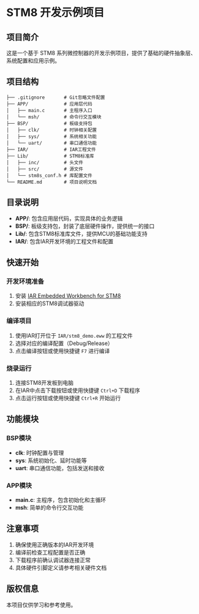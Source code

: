 # STM8 开发示例项目

## 项目简介
这是一个基于 STM8 系列微控制器的开发示例项目，提供了基础的硬件抽象层、系统配置和应用示例。

## 项目结构

```
├── .gitignore       # Git忽略文件配置
├── APP/             # 应用层代码
│   ├── main.c       # 主程序入口
│   └── msh/         # 命令行交互模块
├── BSP/             # 板级支持包
│   ├── clk/         # 时钟相关配置
│   ├── sys/         # 系统相关功能
│   └── uart/        # 串口通信功能
├── IAR/             # IAR工程文件
├── Lib/             # STM8标准库
│   ├── inc/         # 头文件
│   ├── src/         # 源文件
│   └── stm8s_conf.h # 库配置文件
└── README.md        # 项目说明文档
```

## 目录说明
- **APP/**: 包含应用层代码，实现具体的业务逻辑
- **BSP/**: 板级支持包，封装了底层硬件操作，提供统一的接口
- **Lib/**: 包含STM8标准库文件，提供MCU的基础功能支持
- **IAR/**: 包含IAR开发环境的工程文件和配置

## 快速开始

### 开发环境准备
1. 安装 [IAR Embedded Workbench for STM8](https://www.iar.com/products/architectures/arm/iar-embedded-workbench-for-arm/)
2. 安装相应的STM8调试器驱动

### 编译项目
1. 使用IAR打开位于 `IAR/stm8_demo.eww` 的工程文件
2. 选择对应的编译配置（Debug/Release）
3. 点击编译按钮或使用快捷键 `F7` 进行编译

### 烧录运行
1. 连接STM8开发板到电脑
2. 在IAR中点击下载按钮或使用快捷键 `Ctrl+D` 下载程序
3. 点击运行按钮或使用快捷键 `Ctrl+R` 开始运行

## 功能模块

### BSP模块
- **clk**: 时钟配置与管理
- **sys**: 系统初始化、延时功能等
- **uart**: 串口通信功能，包括发送和接收

### APP模块
- **main.c**: 主程序，包含初始化和主循环
- **msh**: 简单的命令行交互功能

## 注意事项
1. 确保使用正确版本的IAR开发环境
2. 编译前检查工程配置是否正确
3. 下载程序前确认调试器连接正常
4. 具体硬件引脚定义请参考相关硬件文档

## 版权信息
本项目仅供学习和参考使用。
